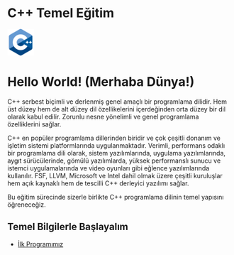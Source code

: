 #   C++ Temel Eğitim
<img src="https://raw.githubusercontent.com/devicons/devicon/master/icons/cplusplus/cplusplus-original.svg" alt="cplusplus" width="60" height="60" style="max-width: 100%;">

<h1>Hello World! (Merhaba Dünya!)</h1>

C++ serbest biçimli ve derlenmiş genel amaçlı bir programlama dilidir. Hem üst düzey hem de alt düzey dil özellikelerini içerdeğinden orta düzey bir dil olarak kabul edilir. Zorunlu nesne yönelimli ve genel programlama özelliklerini sağlar.

C++ en popüler programlama dillerinden biridir ve çok çeşitli donanım ve işletim sistemi platformlarında uygulanmaktadır. Verimli, performans odaklı bir programlama dili olarak, sistem yazılımlarında, uygulama yazılımlarında, aygıt sürücülerinde, gömülü yazılımlarda, yüksek performanslı sunucu ve istemci uygulamalarında ve video oyunları gibi eğlence yazılımlarında kullanılır. FSF, LLVM, Microsoft ve Intel dahil olmak üzere çeşitli kuruluşlar hem açık kaynaklı hem de tescilli C++ derleyici yazılımı sağlar.

Bu eğitim sürecinde sizerle birlikte C++ programlama dilinin temel yapısını öğreneceğiz.

<h2>Temel Bilgilerle Başlayalım</h2>

<ul>
      <li><a href="https://github.com/kutayozturk/cpp-temel-egitim/blob/main/001%20-%20ilk%20programimiz.cpp">İlk Programımız</a></li>
      
</ul>
